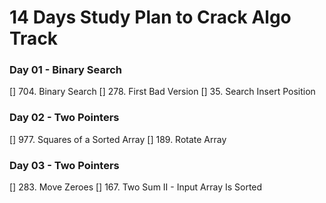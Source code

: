 # 14 Days Study Plan to Crack Algo Track

### Day 01 - Binary Search

[] 704. Binary Search
[] 278. First Bad Version
[] 35. Search Insert Position

### Day 02 - Two Pointers

[] 977. Squares of a Sorted Array
[] 189. Rotate Array

### Day 03 - Two Pointers

[] 283. Move Zeroes
[] 167. Two Sum II - Input Array Is Sorted




